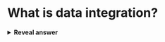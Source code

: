 # What is data integration?
<details>
<summary><b>Reveal answer</b></summary>
combining heterogeneous sources into a single coherent data store
</details>
